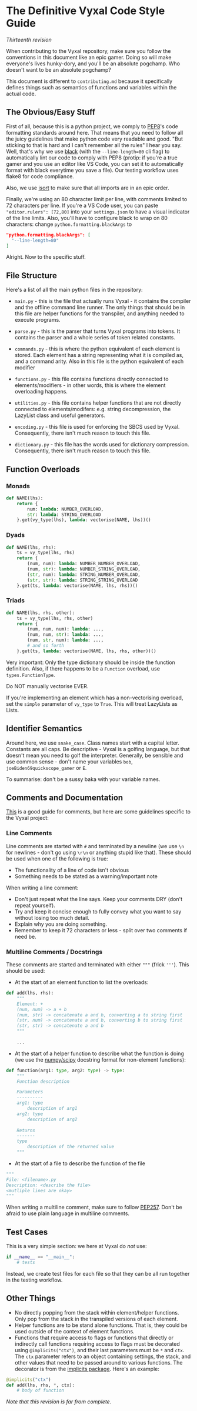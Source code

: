 # The Definitive Vyxal Code Style Guide
_Thirteenth revision_


When contributing to the Vyxal repository, make sure you follow the conventions in this document like an epic gamer. Doing so will make everyone's lives hunky-dory, and you'll be an absolute pogchamp. Who doesn't want to be an absolute pogchamp?

This document is different to `contributing.md` because it specifically defines things such as semantics of functions and variables within the actual code.

## The Obvious/Easy Stuff

First of all, because this is a python project, we comply to [PEP8](https://www.python.org/dev/peps/pep-0008/)'s code formatting standards around here. That means that you need to follow all the juicy guidelines that make python code very readable and good. "But sticking to that is hard and I can't remember all the rules" I hear you say. Well, that's why we use [black](https://pypi.org/project/black/) (with the `--line-length=80` cli flag) to automatically lint our code to comply with PEP8 (protip: if you're a true gamer and you use an editor like VS Code, you can set it to automatically format with black everytime you save a file). Our testing workflow uses flake8 for code compliance.

Also, we use [isort](https://pypi.org/project/isort/) to make sure that all imports are in an epic order. 

Finally, we're using an 80 character limit per line, with comments limited to 72 characters per line. If you're a VS Code user, you can paste `"editor.rulers": [72,80]` into your `settings.json` to have a visual indicator of the line limits. Also, you'll have to configure black to wrap on 80 characters: change `python.formatting.blackArgs` to 

```json
"python.formatting.blackArgs": [
  "--line-length=80"
]
```

Alright. Now to the specific stuff.

## File Structure

Here's a list of all the main python files in the repository:

- `main.py` - this is the file that actually runs Vyxal - it contains the compiler and the offline command line runner. The only things that should be in this file are helper functions for the transpiler, and anything needed to execute programs.

- `parse.py` - this is the parser that turns Vyxal programs into tokens. It contains the parser and a whole series of token related constants.

- `commands.py` - this is where the python equivalent of each element is stored. Each element has a string representing what it is compiled as, and a command arity. Also in this file is the python equivalent of each modifier

- `functions.py` - this file contains functions directly connected to elements/modifiers - in other words, this is where the element overloading happens.

- `utilities.py` - this file contains helper functions that are not directly connected to elements/modifers: e.g. string decompression, the LazyList class and useful generators.

- `encoding.py` - this file is used for enforcing the SBCS used by Vyxal. Consequently, there isn't much reason to touch this file.

- `dictionary.py` - this file has the words used for dictionary compression. Consequently, there isn't much reason to touch this file.


## Function Overloads
### Monads

```python
def NAME(lhs):
    return {
        num: lambda: NUMBER_OVERLOAD,
        str: lambda: STRING_OVERLOAD
    }.get(vy_type(lhs), lambda: vectorise(NAME, lhs))()
```

### Dyads

```python
def NAME(lhs, rhs):
    ts = vy_type(lhs, rhs)
    return {
        (num, num): lambda: NUMBER_NUMBER_OVERLOAD,
        (num, str): lambda: NUMBER_STRING_OVERLOAD,
        (str, num): lambda: STRING_NUMBER_OVERLOAD,
        (str, str): lambda: STRING_STRING_OVERLOAD
    }.get(ts, lambda: vectorise(NAME, lhs, rhs))()
```

### Triads

```python
def NAME(lhs, rhs, other):
    ts = vy_type(lhs, rhs, other)
    return {
        (num, num, num): lambda: ...,
        (num, num, str): lambda: ...,
        (num, str, num): lambda: ...,
        # and so forth
    }.get(ts, lambda: vectorise(NAME, lhs, rhs, other))()
```

Very important: Only the type dictionary should be inside the function definition. Also, if there happens to be a `Function` overload, use `types.FunctionType`.

Do NOT manually vectorise EVER.

If you're implementing an element which has a non-vectorising overload, set the `simple` parameter of `vy_type` to `True`. This will treat LazyLists as Lists.

## Identifier Semantics

Around here, we use `snake_case`. Class names start with a capital letter. Constants are all caps. Be descriptive - Vyxal is a golfing language, but that doesn't mean you need to golf the interpreter. Generally, be sensible and use common sense - don't name your variables `bob`, `joeBiden69quickscope_gamer` or `E`.

To summarise: don't be a sussy baka with your variable names.

## Comments and Documentation

[This](https://realpython.com/documenting-python-code/) is a good guide for comments, but here are some guidelines specific to the Vyxal project:

### Line Comments

Line comments are started with `#` and terminated by a newline (we use `\n` for newlines - don't go using `\r\n` or anything stupid like that). These should be used when one of the following is true:

- The functionality of a line of code isn't obvious
- Something needs to be stated as a warning/important note

When writing a line comment:

- Don't just repeat what the line says. Keep your comments DRY (don't repeat yourself).
- Try and keep it concise enough to fully convey what you want to say without losing too much detail.
- Explain why you are doing something.
- Remember to keep it 72 characters or less - split over two comments if need be.

### Multiline Comments / Docstrings

These comments are started and terminated with either `"""` (frick `'''`). This should be used:

- At the start of an element function to list the overloads:

```python
def add(lhs, rhs):
    """
    Element: +
    (num, num) -> a + b
    (num, str) -> concatenate a and b, converting a to string first
    (str, num) -> concatenate a and b, converting b to string first
    (str, str) -> concatenate a and b
    """
    
    ...
```

- At the start of a helper function to describe what the function is doing (we use the [numpy/scipy](https://numpydoc.readthedocs.io/en/latest/format.html) docstring format for non-element functions):

```python
def function(arg1: type, arg2: type) -> type:
    """
    Function description

    Parameters
    ----------
    arg1: type
        description of arg1
    arg2: type
        description of arg2
    
    Returns
    -------
    type
        description of the returned value
    """  
```

- At the start of a file to describe the function of the file

```python
"""
File: <filename>.py
Description: <describe the file>
<mutliple lines are okay>
"""
```

When writing a multiline comment, make sure to follow [PEP257](https://www.python.org/dev/peps/pep-0257/). Don't be afraid to use plain language in multiline comments.

## Test Cases

This is a very simple section: we here at Vyxal do _not_ use:

```python
if __name__ == "__main__":
    # tests
```

Instead, we create test files for each file so that they can be all run together in the testing workflow.

## Other Things

- No directly popping from the stack within element/helper functions. Only pop from the stack in the transpiled versions of each element.
- Helper functions are to be stand alone functions. That is, they could be used outside of the context of element functions.
- Functions that require access to flags or functions that directly or indirectly call functions requiring access to flags must be decorated using `@implicits("ctx")`, and their last parameters must be `*` and `ctx`. The `ctx` parameter refers to an object containing settings, the stack, and other values that need to be passed around to various functions. The decorator is from the [implicits package](https://pypi.org/project/implicits/). Here's an example:

```python
@implicits("ctx")
def add(lhs, rhs, *, ctx):
    # body of function
```

_Note that this revision is far from complete._
